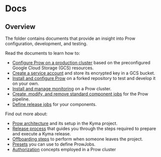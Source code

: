 # Docs

## Overview

The folder contains documents that provide an insight into Prow configuration, development, and testing.

<!-- Update the list each time you modify the document structure in this folder. -->

Read the documents to learn how to:

- [Configure Prow on a production cluster](./production-cluster-configuration.md) based on the preconfigured Google Cloud Storage (GCS) resources.
- [Create a service account](./prow-secrets-management.md) and store its encrypted key in a GCS bucket.
- [Install and configure Prow](./prow-installation-on-forks.md) on a forked repository to test and develop it on your own.
- [Install and manage monitoring](./prow-monitoring.md) on a Prow cluster.
- [Create, modify, and remove standard component jobs](./component-jobs.md) for the Prow pipeline.
- [Define release jobs](./release-jobs.md) for your components.

Find out more about:

- [Prow architecture](./prow-architecture.md) and its setup in the Kyma project.
- [Release process](./release-process.md) that guides you through the steps required to prepare and execute a Kyma release.
- [Offboarding steps](offboarding-checklist.md) to perform when someone leaves the project.
- [Presets](./presets.md) you can use to define ProwJobs.
- [Authorization](./authorization.md) concepts employed in a Prow cluster
